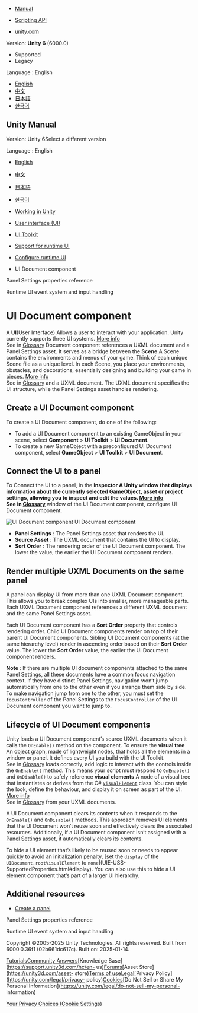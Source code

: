 [](https://docs.unity3d.com)

  * [Manual](../Manual/index.html)
  * [Scripting API](../ScriptReference/index.html)

  * [unity.com](https://unity.com/)

Version: **Unity 6** (6000.0)

  * Supported
  * Legacy

Language : English

  * [English](/Manual/UIE-create-ui-document-component.html)
  * [中文](/cn/current/Manual/UIE-create-ui-document-component.html)
  * [日本語](/ja/current/Manual/UIE-create-ui-document-component.html)
  * [한국어](/kr/current/Manual/UIE-create-ui-document-component.html)

[](https://docs.unity3d.com)

## Unity Manual

Version: Unity 6Select a different version

Language : English

  * [English](/Manual/UIE-create-ui-document-component.html)
  * [中文](/cn/current/Manual/UIE-create-ui-document-component.html)
  * [日本語](/ja/current/Manual/UIE-create-ui-document-component.html)
  * [한국어](/kr/current/Manual/UIE-create-ui-document-component.html)

  * [Working in Unity](working-in-unity.html)
  * [User interface (UI)](UIToolkits.html)
  * [UI Toolkit](UIElements.html)
  * [Support for runtime UI](UIE-support-for-runtime-ui.html)
  * [Configure runtime UI](UIE-render-runtime-ui.html)
  * UI Document component

[](UIE-Runtime-Panel-Settings.html)

Panel Settings properties reference

[](UIE-Runtime-Event-System.html)

Runtime UI event system and input handling

# UI Document component

A **UI**(User Interface) Allows a user to interact with your application.
Unity currently supports three UI systems. [More info](UI-system-compare.html)  
See in [Glossary](Glossary.html#UI) Document component references a UXML
document and a Panel Settings asset. It serves as a bridge between the
**Scene** A Scene contains the environments and menus of your game. Think of
each unique Scene file as a unique level. In each Scene, you place your
environments, obstacles, and decorations, essentially designing and building
your game in pieces. [More info](CreatingScenes.html)  
See in [Glossary](Glossary.html#Scene) and a UXML document. The UXML document
specifies the UI structure, while the Panel Settings asset handles rendering.

## Create a UI Document component

To create a UI Document component, do one of the following:

  * To add a UI Document component to an existing GameObject in your scene, select **Component** > **UI Toolkit** > **UI Document**.
  * To create a new GameObject with a preconfigured UI Document component, select **GameObject** > **UI Toolkit** > **UI Document**.

## Connect the UI to a panel

To Connect the UI to a panel, in the ****Inspector** A Unity window that
displays information about the currently selected GameObject, asset or project
settings, allowing you to inspect and edit the values. [More
info](UsingTheInspector.html)  
See in [Glossary](Glossary.html#Inspector)** window of the UI Document
component, configure UI Document component.

![UI Document component](../uploads/Main/uitk/ui-document.png) UI Document
component

  * **Panel Settings** : The Panel Settings asset that renders the UI.
  * **Source Asset** : The UXML document that contains the UI to display.
  * **Sort Order** : The rendering order of the UI Document component. The lower the value, the earlier the UI Document component renders.

## Render multiple UXML Documents on the same panel

A panel can display UI from more than one UXML Document component. This allows
you to break complex UIs into smaller, more manageable parts. Each UXML
Document component references a different UXML document and the same Panel
Settings asset.

Each UI Document component has a **Sort Order** property that controls
rendering order. Child UI Document components render on top of their parent UI
Document components. Sibling UI Document components (at the same hierarchy
level) render in ascending order based on their **Sort Order** value. The
lower the **Sort Order** value, the earlier the UI Document component renders.

**Note** : If there are multiple UI document components attached to the same
Panel Settings, all these documents have a common focus navigation context. If
they have distinct Panel Settings, navigation won’t jump automatically from
one to the other even if you arrange them side by side. To make navigation
jump from one to the other, you must set the `focusController` of the Panel
Settings to the `FocusController` of the UI Document component you want to
jump to.

## Lifecycle of UI Document components

Unity loads a UI Document component’s source UXML documents when it calls the
`OnEnable()` method on the component. To ensure the **visual tree** An object
graph, made of lightweight nodes, that holds all the elements in a window or
panel. It defines every UI you build with the UI Toolkit.  
See in [Glossary](Glossary.html#Visualtree) loads correctly, add logic to
interact with the controls inside the `OnEnable()` method. This means your
script must respond to `OnEnable()` and `OnDisable()` to safely reference
**visual elements** A node of a visual tree that instantiates or derives from
the C# [`VisualElement`](../ScriptReference/UIElements.VisualElement.html)
class. You can style the look, define the behaviour, and display it on screen
as part of the UI. [More info](UIE-VisualTree.html)  
See in [Glossary](Glossary.html#Visualelement) from your UXML documents.

A UI Document component clears its contents when it responds to the
`OnEnable()` and `OnDisable()` methods. This approach removes UI elements that
the UI Document won’t reuse soon and effectively clears the associated
resources. Additionally, if a UI Document component isn’t assigned with a
[Panel Settings](UIE-Runtime-Panel-Settings.html) asset, it automatically
clears its contents.

To hide a UI element that’s likely to be reused soon or needs to appear
quickly to avoid an initialization penalty, [set the `display` of the
`UIDocument.rootVisualElement` to `none`](UIE-USS-
SupportedProperties.html#display). You can also use this to hide a UI element
component that’s part of a larger UI hierarchy.

## Additional resources

  * [Create a panel](UIE-create-panel.html)

[](UIE-Runtime-Panel-Settings.html)

Panel Settings properties reference

[](UIE-Runtime-Event-System.html)

Runtime UI event system and input handling

Copyright ©2005-2025 Unity Technologies. All rights reserved. Built from
6000.0.36f1 (02b661dc617c). Built on: 2025-01-14.

[Tutorials](https://learn.unity.com/)[Community
Answers](https://answers.unity3d.com)[Knowledge
Base](https://support.unity3d.com/hc/en-
us)[Forums](https://forum.unity3d.com)[Asset Store](https://unity3d.com/asset-
store)[Terms of
use](https://docs.unity3d.com/Manual/TermsOfUse.html)[Legal](https://unity.com/legal)[Privacy
Policy](https://unity.com/legal/privacy-
policy)[Cookies](https://unity.com/legal/cookie-policy)[Do Not Sell or Share
My Personal Information](https://unity.com/legal/do-not-sell-my-personal-
information)

[Your Privacy Choices (Cookie Settings)](javascript:void\(0\);)


